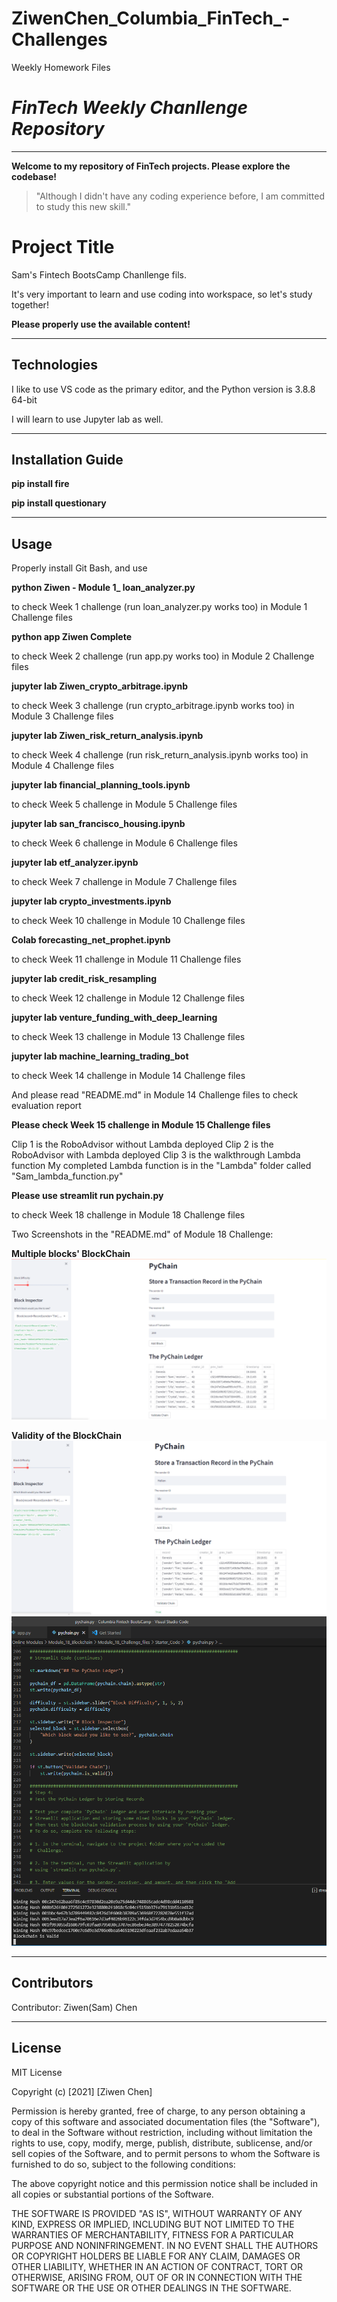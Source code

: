 # ZiwenChen_Columbia_FinTech_-Challenges
Weekly Homework Files




# *FinTech Weekly Chanllenge Repository* 
---

**Welcome to my repository of FinTech projects. Please explore the codebase!**

> "Although I didn't have any coding experience before, I am committed to study this new skill."

# Project Title

Sam's Fintech BootsCamp Chanllenge fils. 

It's very important to learn and use coding into workspace, so let's study together!

**Please properly use the available content!**


---

## Technologies

I like to use VS code as the primary editor, and the Python version is 3.8.8 64-bit

I will learn to use Jupyter lab as well.

---

## Installation Guide

**pip install fire**

**pip install questionary**

---

## Usage

Properly install Git Bash, and use 

**python Ziwen - Module 1_ loan_analyzer.py** 

to check Week 1 challenge (run loan_analyzer.py works too) in Module 1 Challenge files


**python app Ziwen Complete** 

to check Week 2 challenge (run app.py works too) in Module 2 Challenge files



**jupyter lab Ziwen_crypto_arbitrage.ipynb** 

to check Week 3 challenge (run crypto_arbitrage.ipynb works too) in Module 3 Challenge files


**jupyter lab Ziwen_risk_return_analysis.ipynb** 

to check Week 4 challenge (run risk_return_analysis.ipynb works too) in Module 4 Challenge files


**jupyter lab financial_planning_tools.ipynb** 

to check Week 5 challenge in Module 5 Challenge files


**jupyter lab san_francisco_housing.ipynb** 

to check Week 6 challenge in Module 6 Challenge files


**jupyter lab etf_analyzer.ipynb** 

to check Week 7 challenge in Module 7 Challenge files


**jupyter lab crypto_investments.ipynb** 

to check Week 10 challenge in Module 10 Challenge files

**Colab forecasting_net_prophet.ipynb** 

to check Week 11 challenge in Module 11 Challenge files

**jupyter lab credit_risk_resampling** 

to check Week 12 challenge in Module 12 Challenge files

**jupyter lab venture_funding_with_deep_learning** 

to check Week 13 challenge in Module 13 Challenge files

**jupyter lab machine_learning_trading_bot** 

to check Week 14 challenge in Module 14 Challenge files

And please read "README.md" in Module 14 Challenge files to check evaluation report


**Please check Week 15 challenge in Module 15 Challenge files** 

Clip 1 is the RoboAdvisor without Lambda deployed
Clip 2 is the RoboAdvisor with Lambda deployed
Clip 3 is the walkthrough Lambda function
My completed Lambda function is in the "Lambda" folder called "Sam_lambda_function.py"

**Please use streamlit run pychain.py** 

to check Week 18 challenge in Module 18 Challenge files

Two Screenshots in the "README.md" of Module 18 Challenge:

**Multiple blocks' BlockChain**
![alt text](https://github.com/Z1WenChen/ZiwenChen_Columbia_FinTech_-Challenges/blob/main/Module_18_Challenge_files/Starter_Code/Sam_Blocks.png)

**Validity of the BlockChain**
![alt text](https://github.com/Z1WenChen/ZiwenChen_Columbia_FinTech_-Challenges/blob/main/Module_18_Challenge_files/Starter_Code/Sam_Blocks_Valid.png)
![alt text](https://github.com/Z1WenChen/ZiwenChen_Columbia_FinTech_-Challenges/blob/main/Module_18_Challenge_files/Starter_Code/Sam_Blocks_Valid_Terminal.png)


---

## Contributors

Contributor: Ziwen(Sam) Chen

---

## License

MIT License

Copyright (c) [2021] [Ziwen Chen]

Permission is hereby granted, free of charge, to any person obtaining a copy
of this software and associated documentation files (the "Software"), to deal
in the Software without restriction, including without limitation the rights
to use, copy, modify, merge, publish, distribute, sublicense, and/or sell
copies of the Software, and to permit persons to whom the Software is
furnished to do so, subject to the following conditions:

The above copyright notice and this permission notice shall be included in all
copies or substantial portions of the Software.

THE SOFTWARE IS PROVIDED "AS IS", WITHOUT WARRANTY OF ANY KIND, EXPRESS OR
IMPLIED, INCLUDING BUT NOT LIMITED TO THE WARRANTIES OF MERCHANTABILITY,
FITNESS FOR A PARTICULAR PURPOSE AND NONINFRINGEMENT. IN NO EVENT SHALL THE
AUTHORS OR COPYRIGHT HOLDERS BE LIABLE FOR ANY CLAIM, DAMAGES OR OTHER
LIABILITY, WHETHER IN AN ACTION OF CONTRACT, TORT OR OTHERWISE, ARISING FROM,
OUT OF OR IN CONNECTION WITH THE SOFTWARE OR THE USE OR OTHER DEALINGS IN THE
SOFTWARE.